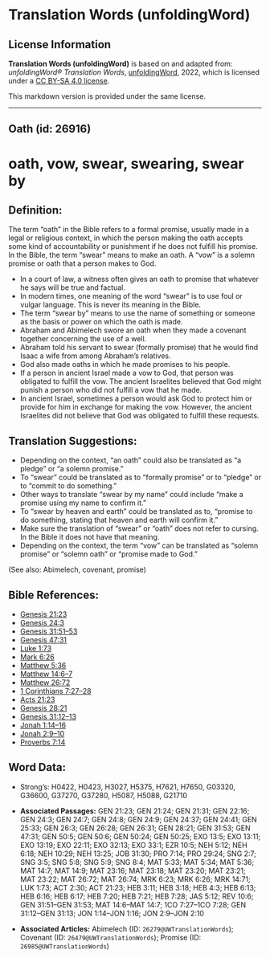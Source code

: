 # Translation Words (unfoldingWord)

## License Information

**Translation Words (unfoldingWord)** is based on and adapted from: _unfoldingWord® Translation Words_, [unfoldingWord](https://unfoldingword.org/utw), 2022, which is licensed under a [CC BY-SA 4.0 license](https://creativecommons.org/licenses/by-sa/4.0/legalcode.en).

This markdown version is provided under the same license.



--------------------------------

## Oath (id: 26916)

oath, vow, swear, swearing, swear by
====================================

Definition:
-----------

The term “oath” in the Bible refers to a formal promise, usually made in a legal or religious context, in which the person making the oath accepts some kind of accountability or punishment if he does not fulfill his promise. In the Bible, the term “swear” means to make an oath. A “vow” is a solemn promise or oath that a person makes to God.

* In a court of law, a witness often gives an oath to promise that whatever he says will be true and factual.
* In modern times, one meaning of the word “swear” is to use foul or vulgar language. This is never its meaning in the Bible.
* The term “swear by” means to use the name of something or someone as the basis or power on which the oath is made.
* Abraham and Abimelech swore an oath when they made a covenant together concerning the use of a well.
* Abraham told his servant to swear (formally promise) that he would find Isaac a wife from among Abraham’s relatives.
* God also made oaths in which he made promises to his people.
* If a person in ancient Israel made a vow to God, that person was obligated to fulfill the vow. The ancient Israelites believed that God might punish a person who did not fulfill a vow that he made.
* In ancient Israel, sometimes a person would ask God to protect him or provide for him in exchange for making the vow. However, the ancient Israelites did not believe that God was obligated to fulfill these requests.

Translation Suggestions:
------------------------

* Depending on the context, “an oath” could also be translated as “a pledge” or “a solemn promise.”
* To “swear” could be translated as to “formally promise” or to “pledge” or to “commit to do something.”
* Other ways to translate “swear by my name” could include “make a promise using my name to confirm it.”
* To “swear by heaven and earth” could be translated as to, “promise to do something, stating that heaven and earth will confirm it.”
* Make sure the translation of “swear” or “oath” does not refer to cursing. In the Bible it does not have that meaning.
* Depending on the context, the term “vow” can be translated as “solemn promise” or “solemn oath” or “promise made to God.”

(See also: Abimelech, covenant, promise)

Bible References:
-----------------

* [Genesis 21:23](https://ref.ly/Gen21:23)
* [Genesis 24:3](https://ref.ly/Gen24:3)
* [Genesis 31:51–53](https://ref.ly/Gen31:51-Gen31:53)
* [Genesis 47:31](https://ref.ly/Gen47:31)
* [Luke 1:73](https://ref.ly/Luke1:73)
* [Mark 6:26](https://ref.ly/Mark6:26)
* [Matthew 5:36](https://ref.ly/Matt5:36)
* [Matthew 14:6–7](https://ref.ly/Matt14:6-Matt14:7)
* [Matthew 26:72](https://ref.ly/Matt26:72)
* [1 Corinthians 7:27–28](https://ref.ly/1Cor7:27-1Cor7:28)
* [Acts 21:23](https://ref.ly/Acts21:23)
* [Genesis 28:21](https://ref.ly/Gen28:21)
* [Genesis 31:12–13](https://ref.ly/Gen31:12-Gen31:13)
* [Jonah 1:14–16](https://ref.ly/Jonah1:14-Jonah1:16)
* [Jonah 2:9–10](https://ref.ly/Jonah2:9-Jonah2:10)
* [Proverbs 7:14](https://ref.ly/Prov7:14)

Word Data:
----------

* Strong’s: H0422, H0423, H3027, H5375, H7621, H7650, G03320, G36600, G37270, G37280, H5087, H5088, G21710

* **Associated Passages:** GEN 21:23; GEN 21:24; GEN 21:31; GEN 22:16; GEN 24:3; GEN 24:7; GEN 24:8; GEN 24:9; GEN 24:37; GEN 24:41; GEN 25:33; GEN 26:3; GEN 26:28; GEN 26:31; GEN 28:21; GEN 31:53; GEN 47:31; GEN 50:5; GEN 50:6; GEN 50:24; GEN 50:25; EXO 13:5; EXO 13:11; EXO 13:19; EXO 22:11; EXO 32:13; EXO 33:1; EZR 10:5; NEH 5:12; NEH 6:18; NEH 10:29; NEH 13:25; JOB 31:30; PRO 7:14; PRO 29:24; SNG 2:7; SNG 3:5; SNG 5:8; SNG 5:9; SNG 8:4; MAT 5:33; MAT 5:34; MAT 5:36; MAT 14:7; MAT 14:9; MAT 23:16; MAT 23:18; MAT 23:20; MAT 23:21; MAT 23:22; MAT 26:72; MAT 26:74; MRK 6:23; MRK 6:26; MRK 14:71; LUK 1:73; ACT 2:30; ACT 21:23; HEB 3:11; HEB 3:18; HEB 4:3; HEB 6:13; HEB 6:16; HEB 6:17; HEB 7:20; HEB 7:21; HEB 7:28; JAS 5:12; REV 10:6; GEN 31:51–GEN 31:53; MAT 14:6–MAT 14:7; 1CO 7:27–1CO 7:28; GEN 31:12–GEN 31:13; JON 1:14–JON 1:16; JON 2:9–JON 2:10
* **Associated Articles:** Abimelech (ID: `26279@UWTranslationWords`); Covenant (ID: `26479@UWTranslationWords`); Promise (ID: `26985@UWTranslationWords`)

